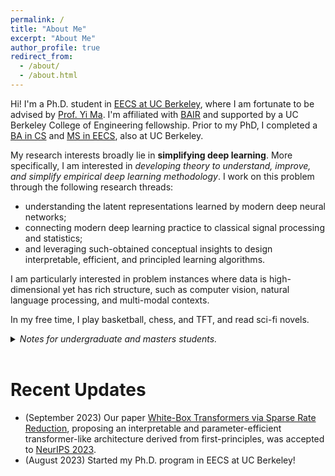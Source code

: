 ```yaml
---
permalink: /
title: "About Me"
excerpt: "About Me"
author_profile: true
redirect_from: 
  - /about/
  - /about.html
---
```


Hi! I'm a Ph.D. student in [EECS at UC Berkeley](https://www.eecs.berkeley.edu), where I am fortunate to be advised by [Prof. Yi Ma](https://people.eecs.berkeley.edu/~yima/).  I'm affiliated with [BAIR](https://bair.berkeley.edu/) and supported by a UC Berkeley College of Engineering fellowship. Prior to my PhD, I completed a [BA in CS](https://www.eecs.berkeley.edu) and [MS in EECS](https://eecs.berkeley.edu/academics/graduate/industry-programs/5yrms), also at UC Berkeley.

My research interests broadly lie in <b>simplifying deep learning</b>. More specifically, I am interested in <i>developing theory to understand, improve, and simplify empirical deep learning methodology</i>. I work on this problem through the following research threads:
- understanding the latent representations learned by modern deep neural networks;
- connecting modern deep learning practice to classical signal processing and statistics;
- and leveraging such-obtained conceptual insights to design interpretable, efficient, and principled learning algorithms.

I am particularly interested in problem instances where data is high-dimensional yet has rich structure, such as computer vision, natural language processing, and multi-modal contexts.

In my free time, I play basketball, chess, and TFT, and read sci-fi novels.


<details>
    <summary><i>Notes for undergraduate and masters students.</i></summary>
    <br/>

    <i>Note 1:</i> I am happy to chat about my research or general advising. Please send me an email and we can work out a time. 
    <br/>
    <br/>

    <i>Note 2:</i> If you are interested in research collaboration, please send me an email with your background and specific interests (the more detailed, the better). The recommended time investment is at least 15 hours per week. Unfortunately, right now my schedule is tight and generally does not permit consistent long-term mentoring of younger students, so some degree of self-sufficiency would be highly valued. To ensure a more fruitful collaboration, it would be best to have the technical knowledge to read and understand deep learning papers, especially theory-oriented work. Thank you for your understanding.
</details>
<br/>

Recent Updates
=====
- (September 2023) Our paper [White-Box Transformers via Sparse Rate Reduction](https://arxiv.org/abs/2306.01129), proposing an interpretable and parameter-efficient transformer-like architecture derived from first-principles, was accepted to [NeurIPS 2023](https://neurips.cc/).
- (August 2023) Started my Ph.D. program in EECS at UC Berkeley!

